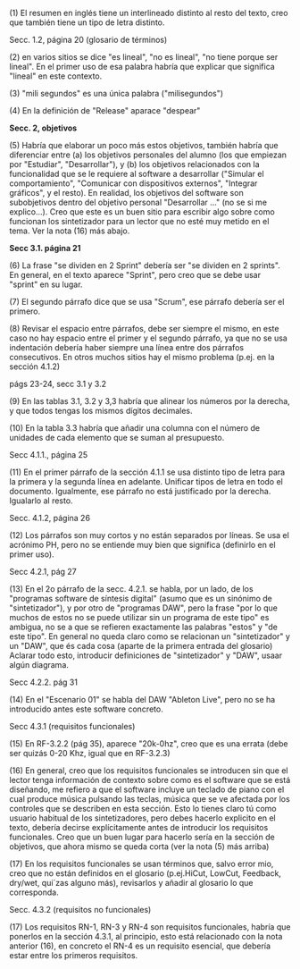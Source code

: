 (1) El resumen en inglés tiene un interlineado distinto al resto del texto, creo 
que también tiene un tipo de letra distinto.

Secc. 1.2, página 20 (glosario de términos)

(2) en varios sitios se dice "es lineal", "no es lineal", "no tiene porque ser lineal". 
En el primer uso de esa palabra habría que explicar que significa "lineal" en este contexto.

(3) "mili segundos" es una única palabra ("milisegundos")

(4) En la definición de "Release" aparace "despear"

**Secc. 2, objetivos**

(5) Habría que elaborar un poco más estos objetivos, también habría que diferenciar entre (a) los objetivos personales del alumno (los que empiezan por "Estudiar", "Desarrollar"), y (b) los objetivos relacionados con la funcionalidad que se le requiere  al software a desarrollar ("Simular el comportamiento", "Comunicar con dispositivos externos", "Integrar gráficos", y el resto). En realidad, los objetivos del software son subobjetivos dentro del objetivo personal "Desarrollar ..." (no se si me explico...). Creo que este es un buen sitio para escribir algo sobre como funcionan los sintetizador para un lector que no esté muy metido en el tema. Ver la nota (16) más abajo.

**Secc 3.1. página 21**

(6) La frase "se dividen en 2 Sprint" debería ser "se dividen en 2 sprints". En general, en el texto aparece "Sprint", pero creo que se debe usar "sprint" en su lugar.

(7) El segundo párrafo dice que se usa "Scrum", ese párrafo debería ser el primero.

(8) Revisar el espacio entre párrafos, debe ser siempre el mismo, en este caso no hay espacio entre el primer y el segundo párrafo, ya que no se usa indentación debería haber siempre una línea entre dos párrafos consecutivos. En otros muchos sitios hay el mismo problema (p.ej. en la sección 4.1.2)

págs 23-24, secc 3.1 y 3.2

(9) En las tablas 3.1, 3.2 y 3,3 habría que alinear los números por la derecha, y que todos tengas los mismos dígitos decimales.

(10) En la tabla 3.3 habría que añadir una columna con el número de  unidades de cada elemento que se suman al presupuesto.

Secc 4.1.1., página 25

(11) En el primer párrafo de la sección 4.1.1 se usa distinto tipo de letra para la primera y la segunda línea en adelante. Unificar tipos de letra en todo el documento. Igualmente, ese párrafo no está justificado por la derecha. Igualarlo al resto.

Secc. 4.1.2, página 26

(12) Los párrafos son muy cortos y no están separados por líneas. Se usa el acrónimo PH, pero no se entiende muy bien que significa (definirlo en el primer uso).

Secc 4.2.1, pág 27

(13) En el 2o párrafo de la secc. 4.2.1. se habla, por un lado, de los "programas software de síntesis digital" (asumo que es un sinónimo de "sintetizador"), y por otro de "programas DAW", pero la frase "por lo que muchos de estos no se puede utilizar sin un programa de este tipo" es ambigua, no se a que se refieren exactamente las palabras "estos" y "de este tipo". En general no queda claro como se relacionan un "sintetizador" y un "DAW", que és cada cosa (aparte de la primera entrada del glosario) Aclarar todo esto, introducir definiciones de "sintetizador" y "DAW", usaar algún diagrama.

Secc 4.2.2. pág 31

(14) En el "Escenario 01" se habla del DAW "Ableton Live", pero no se ha introducido antes este software concreto.

Secc 4.3.1 (requisitos funcionales)

(15) En RF-3.2.2 (pág 35), aparece "20k-0hz", creo que es una errata (debe ser quizás 0-20 Khz, igual que en RF-3.2.3)

(16) En general, creo que los requisitos funcionales se introducen sin que el lector tenga información de contexto sobre como es el software que se está diseñando, me refiero a que el software incluye un teclado de piano con el cual produce música pulsando las teclas, música que se ve afectada por los controles que se describen en esta sección. Esto lo tienes claro tú como usuario habitual de los sintetizadores, pero debes hacerlo explicito en el texto, debería decirse explícitamente antes de introducir los requisitos funcionales. Creo que un buen lugar para hacerlo sería en la sección de objetivos, que ahora mismo se queda corta (ver la nota (5) más arriba)

(17) En los requisitos funcionales se usan términos que, salvo error mio, creo que no están definidos en el glosario (p.ej.HiCut, LowCut, Feedback, dry/wet, qui´zas alguno más), revisarlos y añadir al glosario lo que corresponda.

Secc. 4.3.2 (requisitos no funcionales)

(17) Los requisitos RN-1, RN-3 y RN-4 son requisitos funcionales, habría que ponerlos en la sección 4.3.1, al principio, esto está relacionado con la nota anterior (16), en concreto el RN-4 es un requisito esencial, que debería estar entre los primeros requisitos.
